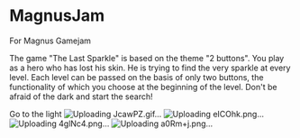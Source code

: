 # MagnusJam
For Magnus Gamejam

The game "The Last Sparkle" is based on the theme "2 buttons". You play as a hero who has lost his skin. He is trying to find the very sparkle at every level. Each level can be passed on the basis of only two buttons, the functionality of which you choose at the beginning of the level. Don't be afraid of the dark and start the search!

Go to the light
![Uploading JcawPZ.gif…]()
![Uploading eICOhk.png…]()
![Uploading 4glNc4.png…]()
![Uploading a0Rm+j.png…]()

